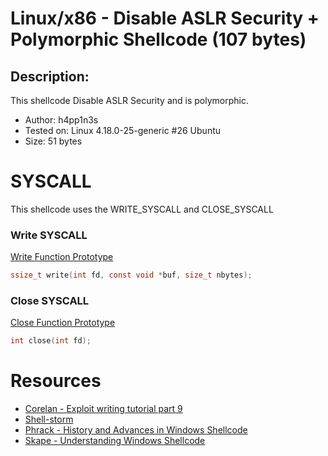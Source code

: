 # Linux/x86 - Disable ASLR Security + Polymorphic Shellcode (107 bytes)
 
## Description: 

This shellcode Disable ASLR Security and is polymorphic.

- Author: h4pp1n3s
- Tested on: Linux 4.18.0-25-generic #26 Ubuntu
- Size: 51 bytes

# SYSCALL

This shellcode uses the WRITE_SYSCALL and CLOSE_SYSCALL

### Write SYSCALL

[Write Function Prototype](https://man7.org/linux/man-pages/man2/write.2.html)
```c
ssize_t write(int fd, const void *buf, size_t nbytes);
```

### Close SYSCALL

[Close Function Prototype](https://man7.org/linux/man-pages/man2/close.2.html)
```c
int close(int fd);
```


# Resources

- [Corelan - Exploit writing tutorial part 9](https://www.corelan.be/index.php/2010/02/25/exploit-writing-tutorial-part-9-introduction-to-win32-shellcoding/)
- [Shell-storm](http://shell-storm.org/shellcode/)
- [Phrack - History and Advances in Windows Shellcode](http://www.phrack.org/issues/62/7.html#article)
- [Skape - Understanding Windows Shellcode ](http://www.hick.org/code/skape/papers/win32-shellcode.pdf)
